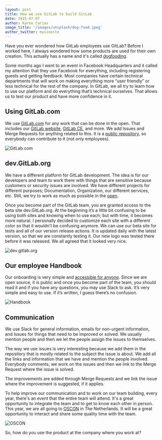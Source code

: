 ```yaml
---
layout: post
title: How we use GitLab to build GitLab
date: 2015-07-07
author: Karen Carias
image_title: '/images/unsplash/dog-food.jpeg'
author_twitter: myvineste
---
```


Have you ever wondered how GitLab employees use GitLab? Before I worked here, I always wondered how some products are used for their own creation.
This actually has a name and it's called [dogfooding](https://en.wikipedia.org/wiki/Eating_your_own_dog_food).

Some months ago I went to an event in Facebook Headquarters and it called my attention that they use Facebook for everything, including registering guests and getting feedback.
Most companies have certain technical departments that will work on making everything more “user friendly” or less technical for the rest of the company.
In GitLab, we all try to learn how to use our platform and do everything that’s technical ourselves.
That allows us to test our product and have more confidence in it.  

<!--more-->

## Using GitLab.com
We use [GitLab.com](https://gitlab.com) for any work that can be done in the open.
That includes our [GitLab website](https://gitlab.com/gitlab-com/www-gitlab-com), [GitLab CE](https://gitlab.com/gitlab-org/gitlab-ce), and more.
We add Issues and Merge Requests for anything related to this.
It is a [public repository](https://gitlab.com), so everybody can contribute to it (not only employees).

![GitLab.com](/images/gitlab-com.png)

## dev.GitLab.org
We have a different platform for GitLab development.
The idea is for our developers and team to work there with things that are sensitive because customers or security issues are involved.
We have different projects for different purposes; Documentation, Organization, our different services, etc.
Still, we try to work as much as possible in the [open](https://gitlab.com).

Once you become part of the GitLab team, you are granted access to the beta site dev.GitLab.org.
At the beginning it’s a little bit confusing to be using both sites and knowing when to use each; but with time, it becomes more natural.
I personally decided to customize each site with a different color so that it wouldn't be confusing anymore.
We can use our beta site for tests and all of our version release actions. It is updated daily with the latest version, so that we are constantly testing it.
Our new logo was tested there before it was released. We all agreed that it looked very nice.

![dev.gitlab.org](/images/dev-gitlab.png)

## Our employee Handbook
Our onboarding is very simple and [accessible for anyone](https://about.gitlab.com/handbook/).
Since we are open source, it is public and once you become part of the team, you should read it and if you have any questions, you may use Slack to ask.
It’s very simple and easy to use. If it’s written, I guess there’s no confusion.

![Handbook](/images/handbook.png)

## Communication
We use Slack for general information, emails for non-urgent information, and Issues for things that need to be improved or solved.
We usually mention people and then we let the people assign the issues to themselves.

The way we use issues is very interesting because we add them in the repository that is mostly related to the subject the issue is about.
We add all the links and information that we have and mention the people involved.
Everybody comments, we work on the issues and then we link to the Merge Request where the issue is solved.

The improvements are added through Merge Requests and we link the issue where the improvement is suggested, if it applies.

To help improve our communication and to work on our team building, every year, there's an event that the entire team will attend.
It's a great opportunity to integrate the team and to get to know each other in person.
This year, we are all going to [OSCON](http://www.oscon.com/open-source-eu-2015) in The Netherlands.
It will be a great opportunity to interact and share some quality time with the team.

![OSCON](/images/oscon.png)

So, how do you use the product at the company where you work at?
